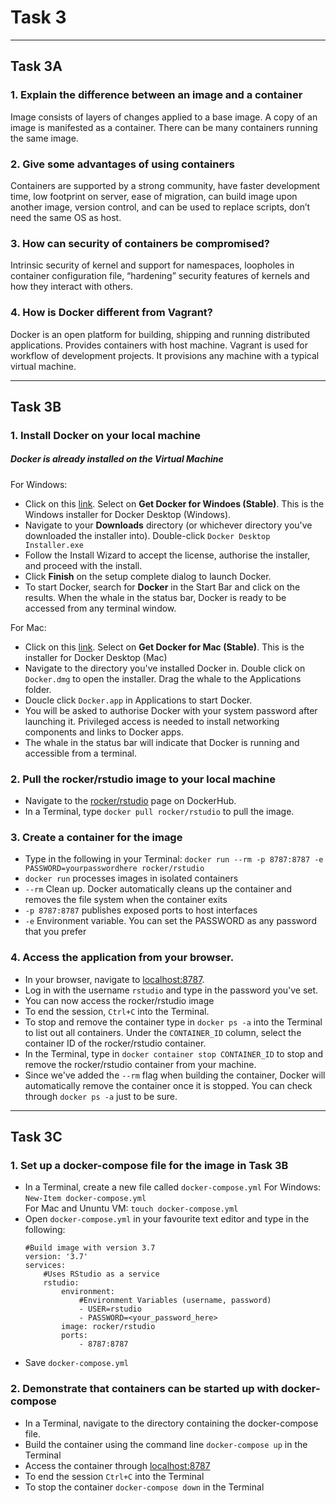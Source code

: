 #   Task 3

****
##  Task 3A
### 1.    Explain the difference between an image and a container
Image consists of layers of changes applied to a base image. A copy of an image is manifested as a container. There can be many containers running the same image.

### 2.    Give some advantages of using containers
Containers are supported by a strong community, have faster development time, low footprint on server, ease of migration, can build image upon another image, version control, and can be used to replace scripts, don’t need the same OS as host.

### 3.    How can security of containers be compromised?
Intrinsic security of kernel and support for namespaces, loopholes in container configuration file, “hardening” security features of kernels and how they interact with others.

### 4.    How is Docker different from Vagrant?
Docker is an open platform for building, shipping and running distributed applications. Provides containers with host machine. Vagrant is used for workflow of development projects. It provisions any machine with a typical virtual machine.


****
##  Task 3B
### 1. Install Docker on your local machine
##### Docker is already installed on the Virtual Machine
For Windows:
- Click on this [link](https://docs.docker.com/v17.09/docker-for-windows/install/#download-docker-for-windows). Select on **Get Docker for Windoes (Stable)**. This is the Windows installer for Docker Desktop (Windows).
- Navigate to your **Downloads** directory (or whichever directory you've downloaded the installer into). Double-click `Docker Desktop Installer.exe`
- Follow the Install Wizard to accept the license, authorise the installer, and proceed with the install.
- Click **Finish** on the setup complete dialog to launch Docker.
- To start Docker, search for **Docker** in the Start Bar and click on the results. When the whale in the status bar, Docker is ready to be accessed from any terminal window.

For Mac:
-   Click on this [link](https://docs.docker.com/v17.09/docker-for-mac/install/). Select on **Get Docker for Mac (Stable)**. This is the installer for Docker Desktop (Mac)
-   Navigate to the directory you've installed Docker in. Double click on `Docker.dmg` to open the installer. Drag the whale to the Applications folder.
-   Doucle click `Docker.app` in Applications to start Docker.
-   You will be asked to authorise Docker with your system password after launching it. Privileged access is needed to install networking components and links to Docker apps.
-   The whale in the status bar will indicate that Docker is running and accessible from a terminal.

### 2. Pull the rocker/rstudio image to your local machine
-   Navigate to the [rocker/rstudio](https://hub.docker.com/r/rocker/rstudio/) page on DockerHub.
-   In a Terminal, type `docker pull rocker/rstudio` to pull the image.

### 3. Create a container for the image
-   Type in the following in your Terminal:
       `docker run --rm -p 8787:8787 -e PASSWORD=yourpasswordhere rocker/rstudio`
-   `docker run`    processes images in isolated containers
-   `--rm`  Clean up. Docker automatically cleans up the container and removes the file system when the container exits
-   `-p 8787:8787` publishes exposed ports to host interfaces
-   `-e` Environment variable. You can set the PASSWORD as any password that you prefer

### 4. Access the application from your browser.
-   In your browser, navigate to [localhost:8787](localhost:8787).
-   Log in with the username `rstudio` and type in the password you've set.
-   You can now access the rocker/rstudio image
-   To end the session, `Ctrl+C` into the Terminal.
-   To stop and remove the container type in `docker ps -a` into the Terminal to list out all containers. Under the `CONTAINER_ID` column, select the container ID of the rocker/rstudio container.
-   In the Terminal, type in `docker container stop CONTAINER_ID` to stop and remove the rocker/rstudio container from your machine.
-   Since we've added the `--rm` flag when building the container, Docker will automatically remove the container once it is stopped. You can check through `docker ps -a` just to be sure. 
****
##  Task 3C
### 1. Set up a docker-compose file for the image in Task 3B
-   In a Terminal, create a new file called `docker-compose.yml`
    For Windows: `New-Item docker-compose.yml` <br />
    For Mac and Ununtu VM: `touch docker-compose.yml`
-   Open `docker-compose.yml` in your favourite text editor and type in the following:
    ```
    #Build image with version 3.7
    version: '3.7'
    services:
        #Uses RStudio as a service
        rstudio:
            environment:
                #Environment Variables (username, password)
                - USER=rstudio
                - PASSWORD=<your_password_here>
            image: rocker/rstudio
            ports:
                - 8787:8787
    ```
-   Save `docker-compose.yml`

### 2. Demonstrate that containers can be started up with docker-compose
-   In a Terminal, navigate to the directory containing the docker-compose file.
-   Build the container using the command line `docker-compose up` in the Terminal
-   Access the container through [localhost:8787](localhost:8787)
-   To end the session `Ctrl+C` into the Terminal
-   To stop the container `docker-compose down` in the Terminal
